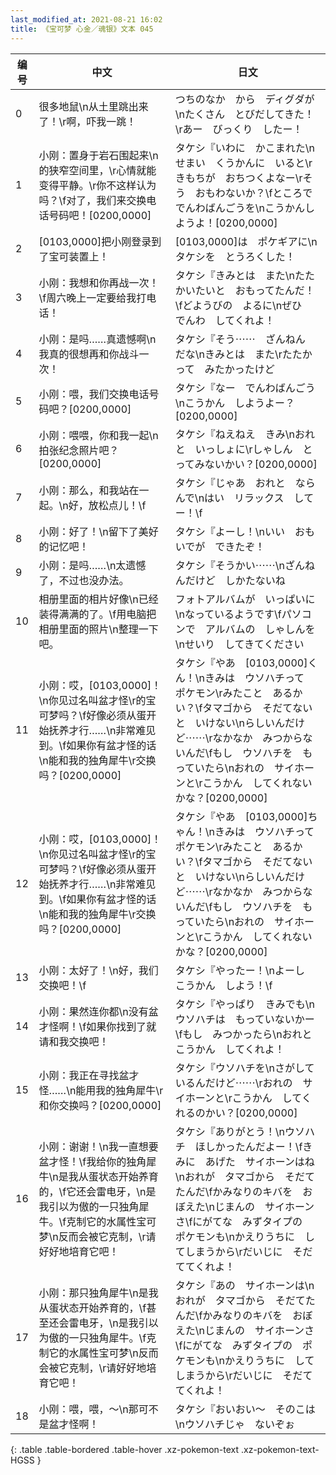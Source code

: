 ```yaml
---
last_modified_at: 2021-08-21 16:02
title: 《宝可梦 心金／魂银》文本 045
---
```

| 编号 | 中文 | 日文 |
| ---- | ---- | ---- |
| 0 | 很多地鼠\n从土里跳出来了！\r啊，吓我一跳！ | つちのなか　から　ディグダが\nたくさん　とびだしてきた！\rあー　びっくり　したー！ |
| 1 | 小刚：置身于岩石围起来\n的狭窄空间里，\r心情就能变得平静。\r你不这样认为吗？\f对了，我们来交换电话号码吧！[0200,0000] | タケシ『いわに　かこまれた\nせまい　くうかんに　いると\rきもちが　おちつくよなー\rそう　おもわないか？\fところで　でんわばんごうを\nこうかんしようよ！[0200,0000] |
| 2 | [0103,0000]把小刚登录到了宝可装置上！ | [0103,0000]は　ポケギアに\nタケシを　とうろくした！ |
| 3 | 小刚：我想和你再战一次！\f周六晚上一定要给我打电话！ | タケシ『きみとは　また\nたたかいたいと　おもってたんだ！\fどようびの　よるに\nぜひ　でんわ　してくれよ！ |
| 4 | 小刚：是吗……真遗憾啊\n我真的很想再和你战斗一次！ | タケシ『そう⋯⋯　ざんねん　だな\nきみとは　また\rたたかって　みたかったけど |
| 5 | 小刚：喂，我们交换电话号码吧？[0200,0000] | タケシ『なー　でんわばんごう\nこうかん　しようよー？[0200,0000] |
| 6 | 小刚：喂喂，你和我一起\n拍张纪念照片吧？[0200,0000] | タケシ『ねえねえ　きみ\nおれと　いっしょに\rしゃしん　とってみないかい？[0200,0000] |
| 7 | 小刚：那么，和我站在一起。\n好，放松点儿！\f | タケシ『じゃあ　おれと　ならんで\nはい　リラックス　してー！\f |
| 8 | 小刚：好了！\n留下了美好的记忆吧！ | タケシ『よーし！\nいい　おもいでが　できたぞ！ |
| 9 | 小刚：是吗……\n太遗憾了，不过也没办法。 | タケシ『そうかい⋯⋯\nざんねんだけど　しかたないね |
| 10 | 相册里面的相片好像\n已经装得满满的了。\f用电脑把相册里面的照片\n整理一下吧。 | フォトアルバムが　いっぱいに\nなっているようです\fパソコンで　アルバムの　しゃしんを\nせいり　してきてください |
| 11 | 小刚：哎，[0103,0000]！\n你见过名叫盆才怪\r的宝可梦吗？\f好像必须从蛋开始抚养才行……\n非常难见到。\f如果你有盆才怪的话\n能和我的独角犀牛\r交换吗？[0200,0000] | タケシ『やあ　[0103,0000]くん！\nきみは　ウソハチって　ポケモン\rみたこと　あるかい？\fタマゴから　そだてないと　いけない\nらしいんだけど⋯⋯\rなかなか　みつからないんだ\fもし　ウソハチを　もっていたら\nおれの　サイホーンと\rこうかん　してくれないかな？[0200,0000] |
| 12 | 小刚：哎，[0103,0000]！\n你见过名叫盆才怪\r的宝可梦吗？\f好像必须从蛋开始抚养才行……\n非常难见到。\f如果你有盆才怪的话\n能和我的独角犀牛\r交换吗？[0200,0000] | タケシ『やあ　[0103,0000]ちゃん！\nきみは　ウソハチって　ポケモン\rみたこと　あるかい？\fタマゴから　そだてないと　いけない\nらしいんだけど⋯⋯\rなかなか　みつからないんだ\fもし　ウソハチを　もっていたら\nおれの　サイホーンと\rこうかん　してくれないかな？[0200,0000] |
| 13 | 小刚：太好了！\n好，我们交换吧！\f | タケシ『やったー！\nよーし　こうかん　しよう！\f |
| 14 | 小刚：果然连你都\n没有盆才怪啊！\f如果你找到了就请和我交换吧！ | タケシ『やっぱり　きみでも\nウソハチは　もっていないかー\fもし　みつかったら\nおれと　こうかん　してくれよ！ |
| 15 | 小刚：我正在寻找盆才怪……\n能用我的独角犀牛\r和你交换吗？[0200,0000] | タケシ『ウソハチを\nさがして　いるんだけど⋯⋯\rおれの　サイホーンと\rこうかん　してくれるのかい？[0200,0000] |
| 16 | 小刚：谢谢！\n我一直想要盆才怪！\f我给你的独角犀牛\n是我从蛋状态开始养育的，\f它还会雷电牙，\n是我引以为傲的一只独角犀牛。\f克制它的水属性宝可梦\n反而会被它克制，\r请好好地培育它吧！ | タケシ『ありがとう！\nウソハチ　ほしかったんだよー！\fきみに　あげた　サイホーンはね\nおれが　タマゴから　そだてたんだ\fかみなりのキバを　おぼえた\nじまんの　サイホーンさ\fにがてな　みずタイプの　ポケモンも\nかえりうちに　してしまうから\rだいじに　そだててくれよ！ |
| 17 | 小刚：那只独角犀牛\n是我从蛋状态开始养育的，\f甚至还会雷电牙，\n是我引以为傲的一只独角犀牛。\f克制它的水属性宝可梦\n反而会被它克制，\r请好好地培育它吧！ | タケシ『あの　サイホーンは\nおれが　タマゴから　そだてたんだ\fかみなりのキバを　おぼえた\nじまんの　サイホーンさ\fにがてな　みずタイプの　ポケモンも\nかえりうちに　してしまうから\rだいじに　そだててくれよ！ |
| 18 | 小刚：喂，喂，～\n那可不是盆才怪啊！ | タケシ『おいおい〜　そのこは\nウソハチじゃ　ないぞぉ |
{: .table .table-bordered .table-hover .xz-pokemon-text .xz-pokemon-text-HGSS }